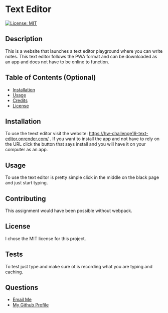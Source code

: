 # Text Editor

  [![License: MIT](https://img.shields.io/badge/License-MIT-yellow.svg)](https://opensource.org/licenses/MIT)

## Description

This is a website that launches a text editor playground where you can write notes. This text editor follows the PWA format and can be downloaded as an app  and does not have to be online to function.

## Table of Contents (Optional)


- [Installation](#installation)
- [Usage](#usage)
- [Credits](#credits)
- [License](#license)

## Installation

To use the teext editor visit the website: https://hw-challenge19-text-editor.onrender.com/ . If you want to install the app and not have to rely on the URL click the button that says install and you will have it on your computer as an app.

## Usage

To use the text editor is pretty simple click in the middle on the black page and just start typing.    

## Contributing

This assignment would have been possible without webpack.

## License

I chose the MIT license for this project.

## Tests

To test just type and make sure ot is recording what you are typing and caching.

## Questions
<ul>
  <li> <a href='mailto://tavaresaxel@gmail.com?subject="contact me"&body="Hello"'> Email Me </a></li>
  <li> <a href='https://github.com/tavaresaxel'> My Github Profile </a> </li>
</ul>
